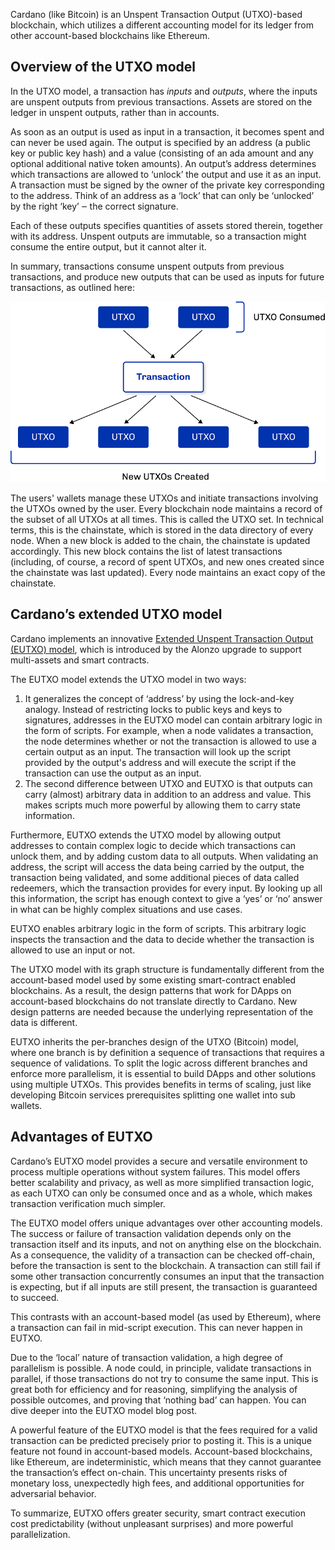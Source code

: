 Cardano (like Bitcoin) is an Unspent Transaction Output (UTXO)-based blockchain, which utilizes a different accounting model for its ledger from other account-based blockchains like Ethereum.

## Overview of the UTXO model ##
In the UTXO model, a transaction has *inputs* and *outputs*, where the inputs are unspent outputs from previous transactions. Assets are stored on the ledger in unspent outputs, rather than in accounts. 

As soon as an output is used as input in a transaction, it becomes spent and can never be used again. The output is specified by an address (a public key or public key hash) and a value (consisting of an ada amount and any optional additional native token amounts). 
An output’s address determines which transactions are allowed to ‘unlock’ the output and use it as an input. A transaction must be signed by the owner of the private key corresponding to the address. Think of an address as a ‘lock’ that can only be ‘unlocked’ by the right ‘key’ ‒ the correct signature.

Each of these outputs specifies quantities of assets stored therein, together with its address. Unspent outputs are immutable, so a transaction might consume the entire output, but it cannot alter it.

In summary, transactions consume unspent outputs from previous transactions, and produce new outputs that can be used as inputs for future transactions, as outlined here:

![eutxo](eutxo_diagram.png)

The users' wallets manage these UTXOs and initiate transactions involving the UTXOs owned by the user. Every blockchain node maintains a record of the subset of all UTXOs at all times. This is called the UTXO set. In technical terms, this is the chainstate, which is stored in the data directory of every node. When a new block is added to the chain, the chainstate is updated accordingly. This new block contains the list of latest transactions (including, of course, a record of spent UTXOs, and new ones created since the chainstate was last updated). Every node maintains an exact copy of the chainstate.

## Cardano’s extended UTXO model ##
Cardano implements an innovative [Extended Unspent Transaction Output (EUTXO) model](https://iohk.io/en/blog/posts/2021/03/11/cardanos-extended-utxo-accounting-model/), which is introduced by the Alonzo upgrade to support multi-assets and smart contracts.  

The EUTXO model extends the UTXO model in two ways:
1. It generalizes the concept of ‘address’ by using the lock-and-key analogy. Instead of restricting locks to public keys and keys to signatures, addresses in the EUTXO model can contain arbitrary logic in the form of scripts. For example, when a node validates a transaction, the node determines whether or not the transaction is allowed to use a certain output as an input. The transaction will look up the script provided by the output's address and will execute the script if the transaction can use the output as an input.
2. The second difference between UTXO and EUTXO is that outputs can carry (almost) arbitrary data in addition to an address and value. This makes scripts much more powerful by allowing them to carry state information.

Furthermore, EUTXO extends the UTXO model by allowing output addresses to contain complex logic to decide which transactions can unlock them, and by adding custom data to all outputs. When validating an address, the script will access the data being carried by the output, the transaction being validated, and some additional pieces of data called redeemers, which the transaction provides for every input. By looking up all this information, the script has enough context to give a ‘yes’ or ‘no’ answer in what can be highly complex situations and use cases.

EUTXO enables arbitrary logic in the form of scripts. This arbitrary logic inspects the transaction and the data to decide whether the transaction is allowed to use an input or not.

The UTXO model with its graph structure is fundamentally different from the account-based model used by some existing smart-contract enabled blockchains. As a result, the design patterns that work for DApps on account-based blockchains do not translate directly to Cardano. New design patterns are needed because the underlying representation of the data is different.

EUTXO	 inherits the per-branches design of the UTXO (Bitcoin) model, where one branch is by definition a sequence of transactions that requires a sequence of validations. To split the logic across different branches and enforce more parallelism, it is essential to build DApps and other solutions using multiple UTXOs. This provides benefits in terms of scaling, just like developing Bitcoin services prerequisites splitting one wallet into sub wallets. 

## Advantages of EUTXO ##
Cardano’s EUTXO model provides a secure and versatile environment to process multiple operations without system failures. This model offers better scalability and privacy, as well as more simplified transaction logic, as each UTXO can only be consumed once and as a whole, which makes transaction verification much simpler.

The EUTXO model offers unique advantages over other accounting models. The success or failure of transaction validation depends only on the transaction itself and its inputs, and not on anything else on the blockchain. As a consequence, the validity of a transaction can be checked off-chain, before the transaction is sent to the blockchain. A transaction can still fail if some other transaction concurrently consumes an input that the transaction is expecting, but if all inputs are still present, the transaction is guaranteed to succeed.

This contrasts with an account-based model (as used by Ethereum), where a transaction can fail in mid-script execution. This can never happen in EUTXO. 

Due to the ‘local’ nature of transaction validation, a high degree of parallelism is possible. A node could, in principle, validate transactions in parallel, if those transactions do not try to consume the same input. This is great both for efficiency and for reasoning, simplifying the analysis of possible outcomes, and proving that ‘nothing bad’ can happen. You can dive deeper into the EUTXO model blog post.

A powerful feature of the EUTXO model is that the fees required for a valid transaction can be predicted precisely prior to posting it. This is a unique feature not found in account-based models. Account-based blockchains, like Ethereum, are indeterministic, which means that they cannot guarantee the transaction’s effect on-chain. This uncertainty presents risks of monetary loss, unexpectedly high fees, and additional opportunities for adversarial behavior.

To summarize, EUTXO offers greater security, smart contract execution cost predictability (without unpleasant surprises) and more powerful parallelization. 
